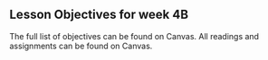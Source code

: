 ## Lesson Objectives for week 4B



The full list of objectives can be found on Canvas. All readings and assignments can be found on Canvas.




